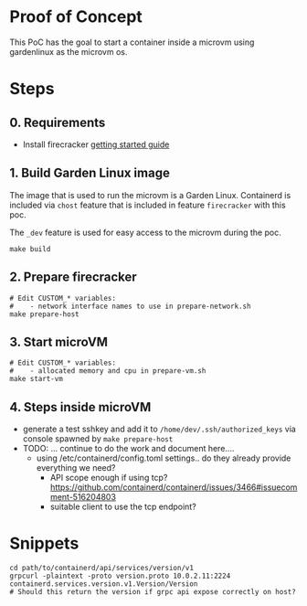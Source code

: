 # Proof of Concept

This PoC has the goal to start a container inside a microvm using gardenlinux as the microvm os. 


# Steps 


## 0. Requirements

- Install firecracker [getting started guide](https://github.com/firecracker-microvm/firecracker#getting-started)


## 1. Build Garden Linux image

The image that is used to run the microvm is a Garden Linux. 
Containerd is included via `chost` feature that is included in feature `firecracker` with this poc.

The `_dev` feature is used for easy access to the microvm during the poc.

```
make build
```

## 2. Prepare firecracker

```
# Edit CUSTOM_* variables:
#    - network interface names to use in prepare-network.sh
make prepare-host
```

## 3. Start microVM

```
# Edit CUSTOM_* variables:
#    - allocated memory and cpu in prepare-vm.sh
make start-vm 
```

## 4. Steps inside microVM

- generate a test sshkey and add it to `/home/dev/.ssh/authorized_keys` via console spawned by `make prepare-host`
- TODO: ... continue to do the work and document here....
    - using /etc/containerd/config.toml settings.. do they already provide everything we need?
        - API scope enough if using tcp? https://github.com/containerd/containerd/issues/3466#issuecomment-516204803
        - suitable client to use the tcp endpoint?



# Snippets


``` 
cd path/to/containerd/api/services/version/v1
grpcurl -plaintext -proto version.proto 10.0.2.11:2224 containerd.services.version.v1.Version/Version
# Should this return the version if grpc api expose correctly on host?
```